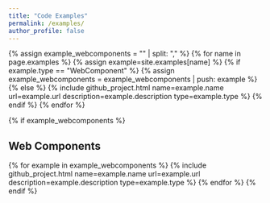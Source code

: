 ```yaml
---
title: "Code Examples"
permalink: /examples/
author_profile: false
---
```

{% assign example_webcomponents = "" | split: "," %}
{% for name in page.examples %}
    {% assign example=site.examples[name] %}
    {% if example.type == "WebComponent" %}
        {% assign example_webcomponents = example_webcomponents | push: example %}
    {% else %}
        {% include github_project.html name=example.name url=example.url description=example.description type=example.type %}
    {% endif %}
{% endfor %}

{% if example_webcomponents %}
## Web Components
{% for example in example_webcomponents %}
    {% include github_project.html name=example.name url=example.url description=example.description type=example.type %}
{% endfor %}
{% endif %}
